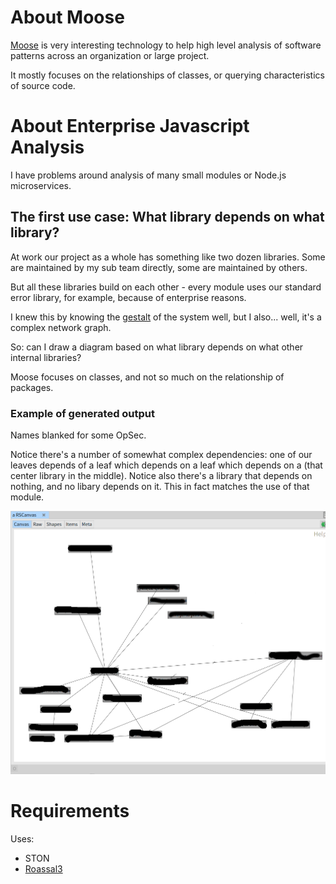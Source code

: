 About Moose 
=======================================

[Moose](https://moosetechnology.org/) is very interesting technology to help high level analysis of software patterns across an organization or large project.

It mostly focuses on the relationships of classes, or querying characteristics of source code.

About Enterprise Javascript Analysis
=======================================

I have problems around analysis of many small modules or Node.js microservices.

The first use case: What library depends on what library?
----------------------------------------

At work our project as a whole has something like two dozen libraries. Some are maintained by my sub team directly, some are maintained by others.

But all these libraries build on each other - every module uses our standard error library, for example, because of enterprise reasons.

I knew this by knowing the [gestalt](https://www.dictionary.com/browse/gestalt) of the system well, but I also... well, it's a complex network graph.

So: can I draw a diagram based on what library depends on what other internal libraries?

Moose focuses on classes, and not so much on the relationship of packages.

### Example of generated output

Names blanked for some OpSec.

Notice there's a number of somewhat complex dependencies: one of our leaves depends of a leaf which depends on a leaf which depends on a (that center library in the middle). Notice also there's a library that depends on nothing, and no libary depends on it. This in fact matches the use of that module. 

![](docs/use-hierarchy.png)

Requirements
=======================================

Uses:

  * STON
  * [Roassal3](https://github.com/ObjectProfile/Roassal3)